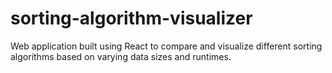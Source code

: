 # sorting-algorithm-visualizer
Web application built using React to compare and visualize different sorting algorithms based on varying data sizes and runtimes.
